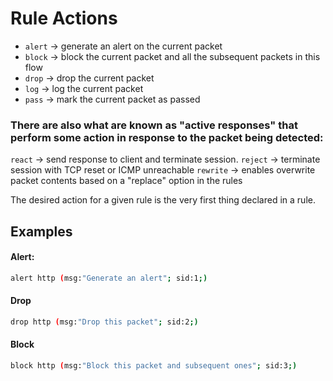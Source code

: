 # Rule Actions

- `alert` -> generate an alert on the current packet
- `block` -> block the current packet and all the subsequent packets in this flow
- `drop` -> drop the current packet
- `log` -> log the current packet
- `pass` -> mark the current packet as passed

### There are also what are known as "active responses" that perform some action in response to the packet being detected:

`react` -> send response to client and terminate session.
`reject` -> terminate session with TCP reset or ICMP unreachable
`rewrite` -> enables overwrite packet contents based on a "replace" option in the rules

The desired action for a given rule is the very first thing declared in a rule.

## Examples

#### Alert: 
```bash
alert http (msg:"Generate an alert"; sid:1;)
```
#### Drop
```bash
drop http (msg:"Drop this packet"; sid:2;)
```

#### Block
```bash
block http (msg:"Block this packet and subsequent ones"; sid:3;)
```
